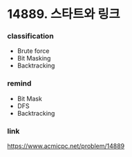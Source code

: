 # 14889. 스타트와 링크

### classification
* Brute force
* Bit Masking
* Backtracking

### remind
* Bit Mask
* DFS
* Backtracking

### link
https://www.acmicpc.net/problem/14889